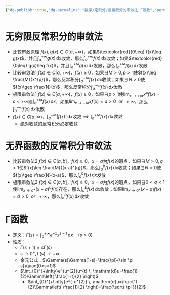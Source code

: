 ```yaml
---
{"dg-publish":true,"dg-permalink":"数学/定积分/反常积分的审敛法 Γ函数","permalink":"/数学/定积分/反常积分的审敛法 Γ函数/","dgHomeLink":true,"dgPassFrontmatter":false}
---
```



# 无穷限反常积分的审敛法
- 比较审敛原理
	$f(x),g(x)\in C[a,+\infty)$，如果$\textcolor{red}{0\leq} f(x)\leq g(x)$，并且$\int_{a}^{+\infty}g(x)  \, \mathrm{d}x$收敛，那么$\int_{a}^{+\infty}f(x)  \, \mathrm{d}x$收敛；如果$\textcolor{red}{0\leq} g(x)\leq f(x)$，并且$\int_{a}^{+\infty}g(x)  \, \mathrm{d}x$发散，那么$\int_{a}^{+\infty}f(x)  \, \mathrm{d}x$发散
- 比较审敛法1
	$f(x)\in C[a,+\infty)$，$f(x)\geq 0$，如果$\exists M>0,p>1$使$f(x)\leq \frac{M}{x^{p}}$，那么反常积分$\int_{a}^{+\infty}f(x)  \, \mathrm{d}x$收敛；如果$\exists  N>0$使$f(x)\geq \frac{N}{x}$，那么反常积分$\int_{a}^{+\infty}f(x)  \, \mathrm{d}x$发散
- 极限审敛法1
	$f(x)\in C[a,+\infty)$，$f(x)\geq0$，如果$\exists p>1$使$\lim_{ x \to +\infty }x^{p}f(x)=c<+\infty$则$\int_{a}^{+\infty}f(x)  \, \mathrm{d}x$，如果$\lim_{ x \to +\infty }xf(x)=d>0\ \ or\ \ +\infty$，那么$\int_{a}^{+\infty}f(x)  \, \mathrm{d}x$发散
- $f(x)\in C[a,\infty)$，$\int_{a}^{+\infty}|f(x)|  \, \mathrm{d}x\text{收敛}\implies \int_{a}^{+\infty}f(x)  \, \mathrm{d}x收敛$
	- 绝对收敛的反常积分必定收敛

# 无界函数的反常积分审敛法
- 比较审敛法2
	$f(x)\in C(a,b]$，$f(x)\geq 0$，$x=a$为$f(x)$的瑕点，如果$\exists M>0,q<1$使$f(x)\leq \frac{M}{(x-a)^{q}}$，那么$\int_{a}^{b} f(x) \, \mathrm{d}x$收敛；如果$\exists N>0$使$f(x)\geq \frac{N}{x-a}$，那么$\int_{a}^{b} f(x) \, \mathrm{d}x$发散
- 极限审敛法2
	$f(x)\in C(a,b]$，$f(x)\geq 0$，$x=a$为$f(x)$的瑕点，如果$\exists 0<q<1$使$\lim_{ x \to a^+ }(x-a)^{q}f(x)$存在，那么$\int_{a}^{b} f(x) \, \mathrm{d}x$收敛；如果$\lim_{ x \to a^+ }(x-a)f(x)=d>0\ \ or\ \ +\infty$，那么$\int_{a}^{b} f(x) \, \mathrm{d}x$收敛

# Γ函数
- 定义：$\Gamma(s)=\int_{0}^{+\infty}e^{-x}x^{s-1}  \, \mathrm{d}x\quad(s>0)$
- 性质：
	- $\Gamma(s+1)=s\Gamma(s)$
	- $s\to 0^{+},\Gamma (s)\to+\infty$
	- 余元公式：$\Gamma(s)\Gamma(1-s)=\frac{\pi}{\sin \pi s}\quad(0<s<1)$
	- $\int_{0}^{+\infty}e^{u^{2}}u^{t}  \, \mathrm{d}u=\frac{1}{2}\Gamma\left( \frac{1+t}{2} \right)$
		- $\int_{0}^{+\infty}e^{-u^{2}}  \, \mathrm{d}u=\frac{1}{2}\Gamma\left( \frac{1}{2} \right)=\frac{\sqrt{ \pi }}{2}$
